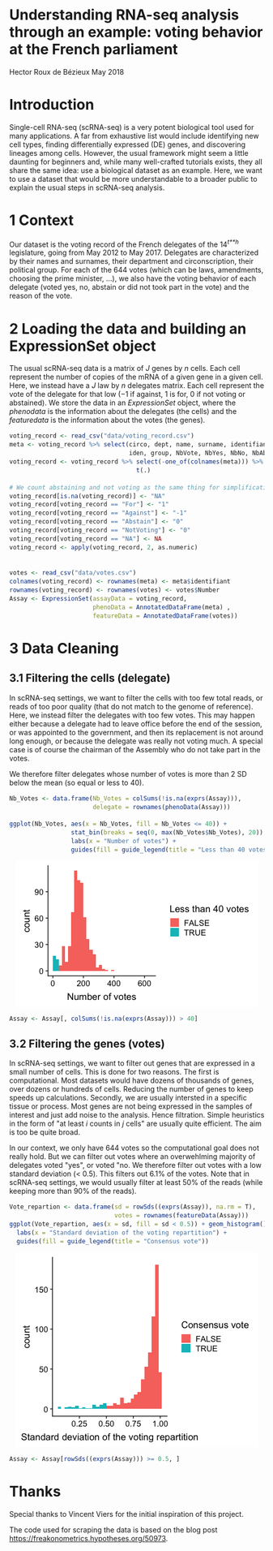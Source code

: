 Understanding RNA-seq analysis through an example: voting behavior at the French parliament
================
Hector Roux de Bézieux
May 2018

Introduction
============

Single-cell RNA-seq (scRNA-seq) is a very potent biological tool used for many applications. A far from exhaustive list would include identifying new cell types, finding differentially expressed (DE) genes, and discovering lineages among cells. However, the usual framework might seem a little daunting for beginners and, while many well-crafted tutorials exists, they all share the same idea: use a biological dataset as an example. Here, we want to use a dataset that would be more understandable to a broader public to explain the usual steps in scRNA-seq analysis.

1 Context
=========

Our dataset is the voting record of the French delegates of the 14<sup>*t**h*</sup> legislature, going from May 2012 to May 2017. Delegates are characterized by their names and surnames, their department and circonscription, their political group. For each of the 644 votes (which can be laws, amendments, choosing the prime minister, ...), we also have the voting behavior of each delegate (voted yes, no, abstain or did not took part in the vote) and the reason of the vote.

2 Loading the data and building an ExpressionSet object
=======================================================

The usual scRNA-seq data is a matrix of *J* genes by *n* cells. Each cell represent the number of copies of the mRNA of a given gene in a given cell. Here, we instead have a *J* law by *n* delegates matrix. Each cell represent the vote of the delegate for that low (−1 if against, 1 is for, 0 if not voting or abstained). We store the data in an *ExpressionSet* object, where the *phenodata* is the information about the delegates (the cells) and the *featuredata* is the information about the votes (the genes).

``` r
voting_record <- read_csv("data/voting_record.csv")
meta <- voting_record %>% select(circo, dept, name, surname, identifiant,
                                 iden, group, NbVote, NbYes, NbNo, NbAbst)
voting_record <- voting_record %>% select(-one_of(colnames(meta))) %>%
                                   t(.)

# We count abstaining and not voting as the same thing for simplification
voting_record[is.na(voting_record)] <- "NA"
voting_record[voting_record == "For"] <- "1"
voting_record[voting_record == "Against"] <- "-1"
voting_record[voting_record == "Abstain"] <- "0"
voting_record[voting_record == "NotVoting"] <- "0"
voting_record[voting_record == "NA"] <- NA
voting_record <- apply(voting_record, 2, as.numeric)


votes <- read_csv("data/votes.csv")
colnames(voting_record) <- rownames(meta) <- meta$identifiant
rownames(voting_record) <- rownames(votes) <- votes$Number
Assay <- ExpressionSet(assayData = voting_record, 
                       phenoData = AnnotatedDataFrame(meta) ,
                       featureData = AnnotatedDataFrame(votes))
```

3 Data Cleaning
===============

3.1 Filtering the cells (delegate)
----------------------------------

In scRNA-seq settings, we want to filter the cells with too few total reads, or reads of too poor quality (that do not match to the genome of reference). Here, we instead filter the delegates with too few votes. This may happen either because a delegate had to leave office before the end of the session, or was appointed to the government, and then its replacement is not around long enough, or because the delegate was really not voting much. A special case is of course the chairman of the Assembly who do not take part in the votes.

We therefore filter delegates whose number of votes is more than 2 SD below the mean (so equal or less to 40).

``` r
Nb_Votes <- data.frame(Nb_Votes = colSums(!is.na(exprs(Assay))),
                       delegate = rownames(phenoData(Assay)))

ggplot(Nb_Votes, aes(x = Nb_Votes, fill = Nb_Votes <= 40)) +
                 stat_bin(breaks = seq(0, max(Nb_Votes$Nb_Votes), 20)) +
                 labs(x = "Number of votes") +
                 guides(fill = guide_legend(title = "Less than 40 votes"))
```

<img src="Single-cell_files/figure-markdown_github/filtering cells-1.png"  style="display: block; margin: auto;" />

``` r
Assay <- Assay[, colSums(!is.na(exprs(Assay))) > 40]
```

3.2 Filtering the genes (votes)
-------------------------------

In scRNA-seq settings, we want to filter out genes that are expressed in a small number of cells. This is done for two reasons. The first is computational. Most datasets would have dozens of thousands of genes, over dozens or hundreds of cells. Reducing the number of genes to keep speeds up calculations. Secondly, we are usually intersted in a specific tissue or process. Most genes are not being expressed in the samples of interest and just add noise to the analysis. Hence filtration. Simple heuristics in the form of "at least *i* counts in *j* cells" are usually quite efficient. The aim is too be quite broad.

In our context, we only have 644 votes so the computational goal does not really hold. But we can filter out votes where an overwehlming majority of delegates voted "yes", or voted "no. We therefore filter out votes with a low standard deviation (&lt; 0.5). This filters out 6.1% of the votes. Note that in scRNA-seq settings, we would usually filter at least 50% of the reads (while keeping more than 90% of the reads).

``` r
Vote_repartion <- data.frame(sd = rowSds((exprs(Assay)), na.rm = T),
                             votes = rownames(featureData(Assay)))
ggplot(Vote_repartion, aes(x = sd, fill = sd < 0.5)) + geom_histogram() +
  labs(x = "Standard deviation of the voting repartition") +
  guides(fill = guide_legend(title = "Consensus vote"))
```

<img src="Single-cell_files/figure-markdown_github/filtering genes-1.png"  style="display: block; margin: auto;" />

``` r
Assay <- Assay[rowSds((exprs(Assay))) >= 0.5, ]
```

Thanks
======

Special thanks to Vincent Viers for the initial inspiration of this project.

The code used for scraping the data is based on the blog post <https://freakonometrics.hypotheses.org/50973>.
